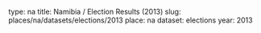 type: na
title: Namibia / Election Results (2013)
slug: places/na/datasets/elections/2013
place: na
dataset: elections
year: 2013
